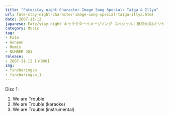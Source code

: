 ```yaml
---
title: "Fate/stay night Character Image Song Special: Taiga & Illya"
url: fate-stay-night-character-image-song-special-taiga-illya.html
date: 2007-11-12
japanese: Fate/stay night キャラクターイメージソング スペシャル：藤村大河&イリヤ
category: Music
tag:
- Fate
- Geneon
- Remix
- NUMBER 201
release:
- 2007-11-12 [￥860]
img:
- fsncharimgsp
- fsncharimgsp_1
---
```


Disc 1:
<ol>
  <li title="We are トラぶる">We are Trouble</li>
  <li title="We are トラぶる (karaoke)">We are Trouble (karaoke)</li>
  <li title="We are トラぶる (instrumental)">We are Trouble (instrumental)</li>
</ol>